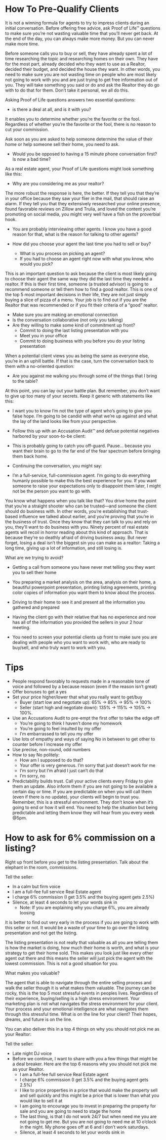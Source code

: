 # How To Pre-Qualify Clients

It is not a winning formula for agents to try to impress clients during an initial conversation. Before offering free advice, ask Proof of Life™ questions to make sure you’re not wasting valuable time that you’ll never get back. At the end of the day, you can always make more money. But you can never make more time.

Before someone calls you to buy or sell, they have already spent a lot of time researching the topic and researching homes on their own. They have for the most part, already decided who they want to use as a Realtor, decided their budget, and decided the house they want. In other words, you need to make sure you are not wasting time on people who are most likely not going to work with you and are just trying to get free information out of you. They will take something you said or do and ask the Realtor they do go with to do that for them. Don’t take it personal, we all do this.

Asking Proof of Life questions answers two essential questions:

- is there a deal at all, and is it with you?

It enables you to determine whether you’re the favorite or the fool. Regardless of whether you’re the favorite or the fool, there is no reason to cut your commission.

Ask soon as you are asked to help someone determine the value of their home or help someone sell their home, you need to ask.

- Would you be opposed to having a 15 minute phone conversation first? Is now a bad time?

As a real estate agent, your Proof of Life questions might look something like this:

- Why are you considering me as your realtor?

The more robust the response is here, the better. If they tell you that they’re in your office because they saw your flier in the mail, that should raise an alarm. If they tell you that they extensively researched your online presence, found favorable reviews on Zillow and Trulia, and loved the content you’re promoting on social media, you might very well have a fish on the proverbial hook.

- You are probably interviewing other agents. I know you have a good reason for that, what is the reason for talking to other agents?

- How did you choose your agent the last time you had to sell or buy?
	- What is you process on picking an agent?
	- If you had to choose an agent right now with what you know, who would you pick?

This is an important question to ask because the client is most likely going to choose their agent the same way they did the last time they needed a realtor. If this is their first time, someone (a trusted advisor) is going to recommend someone or tell them how to find a good realtor. This is one of the top 5 most important decisions in their life, they are not just simply buying a slice of pizza of a menu. Your job is to find out if you are the Realtor that was recommended or if you fit their criteria of a “good” realtor.

- Make sure you are making an emotional connection
- Is the conversation collaborative (not only you talking)
- Are they willing to make some kind of commitment up front?
	- Commit to doing the last listing presentation with you
	- Meet you in your office
	- Commit to doing business with you before you do your listing presentation

When a potential client views you as being the same as everyone else, you’re in an uphill battle. If that is the case, turn the conversation back to them with a no-oriented question:

- Are you against me walking you through some of the things that I bring to the table?

At this point, you can lay out your battle plan. But remember, you don’t want to give up too many of your secrets. Keep it generic with statements like this:

 - I want you to know I’m not the type of agent who’s going to give you false hope. I’m going to be candid with what we’re up against and what the lay of the land looks like from your perspective.

- Follow this up with an Accusation Audit™ and defuse potential negatives harbored by your soon-to-be client:

- This is probably going to catch you off-guard. Pause… because you want their brain to go to the far end of the fear spectrum before bringing them back home.

- Continuing the conversation, you might say:

- I’m a full-service, full-commission agent. I’m going to do everything humanly possible to make this the best experience for you. If you want someone to raise your expectations only to disappoint them later, I might not be the person you want to go with.

You know what happens when you talk like that? You drive home the point that you’re a straight shooter who can be trusted—and someone the client should do business with. In other words, you’re establishing that trust-based influence we talked about earlier, and you’re proving that you’re in the business of trust. Once they know that they can talk to you and rely on you, they’ll want to do business with you. Ninety percent of real estate agents will recoil in horror reading about this kind of approach. That is because they’re so deathly afraid of driving business away. But never forget, losing a deal isn’t the biggest sin you can make as a realtor: Taking a long time, giving up a lot of information, and still losing is.

What are we trying to avoid?

- Getting a call from someone you have never met telling you they want you to sell their home

- You preparing a market analysis on the area, analysis on their home, a beautiful powerpoint presentation, printing listing agreements, printing color copies of information you want them to know about the process.

- Driving to their home to see it and present all the information you gathered and prepared

- Having the client go with their relative that has no experience and now has all of the information you provided the sellers in your 2 hour meeting.

- You need to screen your potential clients up front to make sure you are dealing with people who you want to work with, who are ready to buy/sell, and who truly want to work with you.

# Tips

- People respond favorably to requests made in a reasonable tone of voice and followed by a because reason (even if the reason isn’t great)
- Offer bonuses to get a yes
- Set your price higher/lower that what you really want to get/buy
	- Buyer (start low and negotiate up): 65%​ → 85% → 95% → 100%
	- Seller (start high and negotiate down): 135%​ → 115% → 105% → 100%.
- Use an Accusations Audit​ to pre-empt the first offer to take the edge off
	- You’re going to think I haven’t done my homework
	- You’re going to feel insulted by my offer
	- I’m embarrassed to tell you my offer
- Use lots of empathy and ways of saying No in between to get other to counter before I increase my offer
- Use precise, non-round, odd numbers
- How to say No politely:
	- How am I supposed to do that?
	- Your offer is very generous. I’m sorry that just doesn’t work for me
	- I’m sorry but I’m afraid I just can’t do that
	- I’m sorry, no
- Predictability builds trust. Call your active clients every Friday to give them an update. Also inform them if you are not going to be available a certain day or time. If you are predictable on when you will call them (even if there is no update), your clients will begin to trust you. Remember, this is a stressful environment. They don’t know when it’s going to end or how it will end. You need to help the situation but being predictable and letting them know they will hear from you every week @5pm.

# How to ask for 6% commission on a listing?

Right up front before you get to the listing presentation. Talk about the elephant in the room, commissions.

Tell the seller:
- In a calm but firm voice
- I am a full-fee full service Real Estate agent
- I charge 6% commission (I get 3.5% and the buying agent gets 2.5%)
- Silence​, at least 4 seconds to let your words sink in
	- Note: If you are explaining why you charge 6%, you are already loosing

It is better to find out very early in the process if you are going to work with this seller or not. It would be a waste of your time to go over the listing presentation and not get the listing.

The listing presentation is not really that valuable as all you are telling them is how the market is doing, how much their home is worth, and what is your strategy to get their home sold. This makes you look just like every other agent out there and this means the seller will just pick the agent with the lowest commission. This is not a good situation for you.

What makes you valuable?

The agent that is able to navigate through the entire selling process and walk the seller though it is what makes them valuable. The journey can be rocky, this is the top 5 most stressful events in peoples lives. Regardless of their experience, buying/selling is a high stress environment. Your marketing plan is not what navigates the stress environment for your client. Your process and your emotional intelligence are what navigates them through this stressful time. What is on the line for your client? Their hopes, dreams, and future is on the line.

You can also deliver this in a top 4 things on why you should not pick me as your Realtor:

Tell the seller:
- Late night DJ voice
- Before we continue, I want to share with you a few things that might be a deal breaker. Here are the top 6 reasons why you should not pick me as your Realtor.
	- I am a full-fee full service Real Estate agent
	- I charge 6% commission (I get 3.5% and the buying agent gets 2.5%)
	- I like to price properties in a price that would make the property sell and sell quickly and this might be a price that is lower than what you would like to sell it at
	- I am going to encourage you to invest in preparing the property for sale and you are going to need to stage the home
	- The last thing, is that I do not work 24/7 but when need me you are not going to get me. But you are not going to need me at 10 o’clock in the night. My phone goes off at 6 and I don’t work saturdays.
	- Silence​, at least 4 seconds to let your words sink in